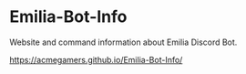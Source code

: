 # Emilia-Bot-Info
Website and command information about Emilia Discord Bot. 

https://acmegamers.github.io/Emilia-Bot-Info/
